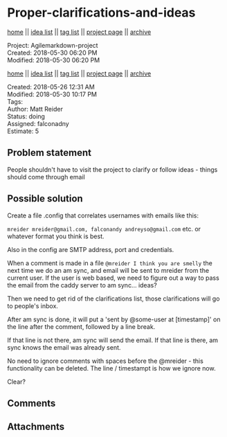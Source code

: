 # Proper-clarifications-and-ideas

[home](../index.md) || [idea list](../ideas.md) || [tag list](../tags.md) || [project page](../agilemarkdown-project.md) || [archive](archive.md)

Project: Agilemarkdown-project  
Created: 2018-05-30 06:20 PM  
Modified: 2018-05-30 06:20 PM  

[home](../index.md) || [idea list](../ideas.md) || [tag list](../tags.md) || [project page](../agilemarkdown-project.md) || [archive](archive.md)

Created: 2018-05-26 12:31 AM  
Modified: 2018-05-30 10:17 PM  
Tags:   
Author: Matt Reider  
Status: doing  
Assigned: falconadny  
Estimate: 5  

## Problem statement

People shouldn't have to visit the project to clarify or follow ideas - things should come through email

## Possible solution

Create a file .config that correlates usernames with emails like this:

`mreider mreider@gmail.com, falconandy andreyso@gmail.com` etc. or whatever format you think is best.

Also in the config are SMTP address, port and credentials.

When a comment is made in a file `@mreider I think you are smelly` the next time we do an am sync, and email will be sent to mreider from
the current user. If the user is web based, we need to figure out a way to pass the email from the caddy server to am sync... ideas?

Then we need to get rid of the clarifications list, those clarifications will go to people's inbox.

After am sync is done, it will put a 'sent by @some-user at [timestamp]' on the line after the comment, followed by a line break.

If that line is not there, am sync will send the email. If that line is there, am sync knows the email was already sent.

No need to ignore comments with spaces before the @mreider - this functionality can be deleted. The line / timestampt is how we ignore now.

Clear?

## Comments

## Attachments
